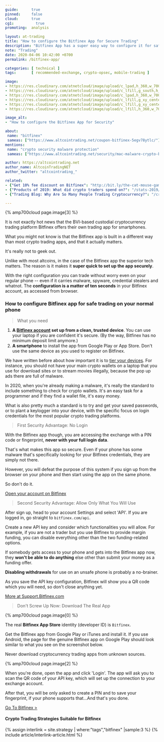 ```yaml
---
guide:      true
pinned:     false
cloud:      true
cg1:          true
promoting:  analysis

layout: at-trading
title: "How to configure the Bitfinex App for Secure Trading"
description: "Bitfinex App has a super easy way to configure it for safe use on your regular, unsafe smartphone."
note: "Trading"
date: 2020-04-06 10:42:00 +0700
permalink: /bitfinex-app/

categories: [ technical ]
tags:       [ recommended-exchange, crypto-opsec, mobile-trading ]

image:
- https://res.cloudinary.com/atnetcloud/image/upload/c_lpad,h_360,w_700/v1586166133/atnet/bitfinex-app/Screen_Shot_2020-04-06_at_16.39.27_omhtmg.jpg
- https://res.cloudinary.com/atnetcloud/image/upload/c_lfill,g_south,h_700,w_1050/v1586154845/atnet/bitfinex-app/bitfinex-app-api_ds9g8r.png
- https://res.cloudinary.com/atnetcloud/image/upload/c_lpad,h_360,w_700/v1586165610/atnet/bitfinex-app/Screen_Shot_2020-04-06_at_16.03.58_ob2mqz.jpg
- https://res.cloudinary.com/atnetcloud/image/upload/c_lfill,g_xy_center,h_360,w_700,y_1000/v1586154845/atnet/bitfinex-app/bitfinex-app_wallet-transfer-0.jpg
- https://res.cloudinary.com/atnetcloud/image/upload/c_lfill,g_xy_center,h_360,w_700,x_0,y_900/v1586154845/atnet/bitfinex-app/bitfinex-app_wallet-transfer-1.jpg
- https://res.cloudinary.com/atnetcloud/image/upload/c_lfill,h_360,w_700/v1586154845/atnet/bitfinex-app/bitfinex-app_wallet-transfer-2.jpg

image_alt:
- "How to configure the Bitfinex App for Security"

about:
 name: "bitfinex"
 sameas: ["https://www.altcointrading.net/coupon-bitfinex-5egv78ytlc/"]
mentions:
 name: "crypto security malware protection"
 sameas: ["https://www.altcointrading.net/security/mac-malware-crypto-basic-protection/"]

author: https://altcointrading.net
author_name: AltcoinTradingNET
author_twitter: "altcointrading_"

related:
- {"Get 10% fee discount on Bitfinex": "http://bit.ly/the-cat-mouse-game"}
- {"Products of 2019: What did crypto traders spend on?": "/stats-2019/"}
- {"Trading Blog: Why Are So Many People Trading Cryptocurrency?": "/crypto-trading-growth/"}

---
```


{% amp700cloud page.image[3] %}

It is not exactly hot news that the BVI-based custodial cryptocurrency trading platform Bitfinex offers their own trading app for smartphones.

What you might not know is that the Bitfinex app is built in a different way than most crypto trading apps, and that it actually matters.

It's really not to geek out.

Unlike with most altcoins, in the case of the Bitfinex app the superior tech matters. The reason is it makes it **super quick to set up the app securely**.

With the right configuration you can trade without worry even on your regular phone -- even if it carries malware, spyware, credential stealers and whatnot. The **configuration is a matter of ten seconds** in your Bitfinex account, as accessed from browser.

### How to configure Bitfinex app for safe trading on your normal phone

> What you need

1. **A [Bitfinex account](http://bit.ly/the-cat-mouse-game) set up from a clean, trusted device**. You can use your laptop if you are confident it's secure. (By the way, Bitfinex has no minimum deposit limit anymore.)
2. **A smartphone** to install the app from Google Play or App Store. Don't use the same device as you used to register on Bitfinex.

We have written before about how important it is to [tier your devices](/security/device-management/). For instance, you should not have your main crypto wallets on a laptop that you use for download sites or to stream movies illegally, because the pop up ads there are full of malware.

In 2020, when you're already making a malware, it's really the standard to include something to check for crypto wallets. It's an easy task for a programmer and if they find a wallet file, it's easy money.

What is also pretty much a standard is to try and get your saved passwords, or to plant a keylogger into your device, with the specific focus on login credentials for the most popular crypto trading platforms.

> First Security Advantage: No Login

With the Bitfinex app though, you are accessing the exchange with a PIN code or fingerprint, **never with your full login data**.

That's what makes this app so secure. Even if your phone has some malware that's specifically looking for your Bitfinex credentials, they are simply not there.

However, you will defeat the purpose of this system if you sign up from the browser on your phone and then start using the app on the same phone.

So don't do it.

<p><a class="btn" href="http://bit.ly/the-cat-mouse-game">Open your account on Bitfinex</a></p>

> Second Security Advantage: Allow Only What You Will Use

After sign up, head to your account Settings and select 'API'. If you are logged in, go straight to `bitfinex.com/api`.

Create a new API key and consider which functionalities you will allow. For example, if you are not a trader but you use Bitfinex to provide margin funding, you can disable everything other than the two funding-related options.

If somebody gets access to your phone and gets into the Bitfinex app now, they **won't be able to do anything** else other than submit your money as a funding offer.

**Disabling withdrawals** for use on an unsafe phone is probably a no-brainer.

<amp-img itemprop="image" alt="AltcoinTrading.NET"
          src="{{ page.image[1] }}"
          layout="responsive"
          data-original-width="1050px" data-original-height="700px"
          width="1050px" height="700px"></amp-img>

As you save the API key configuration, Bitfinex will show you a QR code which you will need, so don't close anything yet.

<p><a class="btn" href="https://support.bitfinex.com/hc/en-us/articles/115002349625-API-Key-Setup-Login">More at Support.Bitfinex.com</a></p>


> Don't Screw Up Now: Download The Real App

{% amp700cloud page.image[0] %}

The real **Bitfinex App Store** identity (developer ID) is `Bitfinex`.

Get the Bitfinex app from Google Play or iTunes and install it. If you use Android, the page for the genuine Bitfinex app on Google Play should look similar to what you see on the screenshot below.

Never download cryptocurrency trading apps from unknown sources.

{% amp700cloud page.image[2] %}

When you're done, open the app and click 'Login'. The app will ask you to scan the QR code of your API key, which will set up the connection to your exchange account.

After that, you will be only asked to create a PIN and to save your fingerprint, if your phone supports that...And that's you done.

<p><a class="btn" href="http://bit.ly/the-cat-mouse-game">Go To Bitfinex > </a></p>

#### Crypto Trading Strategies Suitable for Bitfinex

{% assign interlink = site.strategy | where:"tags","bitfinex" |sample:3 %}
{% include article/interlink-article.html %}
